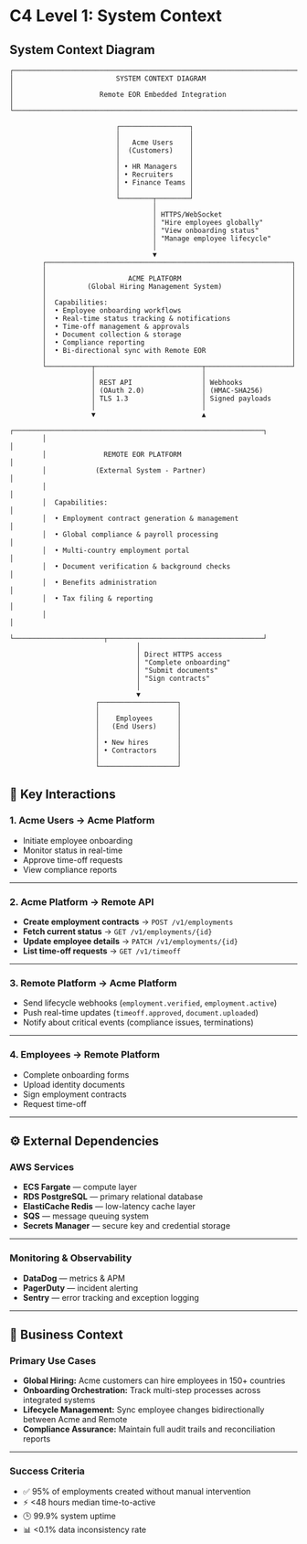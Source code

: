 # C4 Level 1: System Context

## System Context Diagram
```text
┌─────────────────────────────────────────────────────────────────────────────┐
│                         SYSTEM CONTEXT DIAGRAM                              │
│                     Remote EOR Embedded Integration                         │
└─────────────────────────────────────────────────────────────────────────────┘

                          ┌─────────────────┐
                          │                 │
                          │   Acme Users    │
                          │  (Customers)    │
                          │                 │
                          │ • HR Managers   │
                          │ • Recruiters    │
                          │ • Finance Teams │
                          │                 │
                          └────────┬────────┘
                                   │
                                   │ HTTPS/WebSocket
                                   │ "Hire employees globally"
                                   │ "View onboarding status"
                                   │ "Manage employee lifecycle"
                                   │
                                   ▼
        ┌────────────────────────────────────────────────────────────┐
        │                                                            │
        │                    ACME PLATFORM                           │
        │          (Global Hiring Management System)                 │
        │                                                            │
        │  Capabilities:                                             │
        │  • Employee onboarding workflows                           │
        │  • Real-time status tracking & notifications               │
        │  • Time-off management & approvals                         │
        │  • Document collection & storage                           │
        │  • Compliance reporting                                    │
        │  • Bi-directional sync with Remote EOR                     │
        │                                                            │
        └───────────┬──────────────────────────┬─────────────────────┘
                    │                          │
                    │ REST API                 │ Webhooks
                    │ (OAuth 2.0)              │ (HMAC-SHA256)
                    │ TLS 1.3                  │ Signed payloads
                    │                          │
                    ▼                          ▲
        ┌─────────────────────────────────────────────────────────────┐
        │                                                             │
        │              REMOTE EOR PLATFORM                            │
        │            (External System - Partner)                      │
        │                                                             │
        │  Capabilities:                                              │
        │  • Employment contract generation & management              │
        │  • Global compliance & payroll processing                   │
        │  • Multi-country employment portal                          │
        │  • Document verification & background checks                │
        │  • Benefits administration                                  │
        │  • Tax filing & reporting                                   │
        │                                                             │
        └──────────────────────┬──────────────────────────────────────┘
                               │
                               │ Direct HTTPS access
                               │ "Complete onboarding"
                               │ "Submit documents"
                               │ "Sign contracts"
                               │
                               ▼
                     ┌───────────────────┐
                     │                   │
                     │    Employees      │
                     │   (End Users)     │
                     │                   │
                     │ • New hires       │
                     │ • Contractors     │
                     │                   │
                     └───────────────────┘
```

## 🔑 Key Interactions

### 1. Acme Users → Acme Platform
- Initiate employee onboarding  
- Monitor status in real-time  
- Approve time-off requests  
- View compliance reports  

---

### 2. Acme Platform → Remote API
- **Create employment contracts** → `POST /v1/employments`  
- **Fetch current status** → `GET /v1/employments/{id}`  
- **Update employee details** → `PATCH /v1/employments/{id}`  
- **List time-off requests** → `GET /v1/timeoff`  

---

### 3. Remote Platform → Acme Platform
- Send lifecycle webhooks (`employment.verified`, `employment.active`)  
- Push real-time updates (`timeoff.approved`, `document.uploaded`)  
- Notify about critical events (compliance issues, terminations)  

---

### 4. Employees → Remote Platform
- Complete onboarding forms  
- Upload identity documents  
- Sign employment contracts  
- Request time-off  

---

## ⚙️ External Dependencies

### AWS Services
- **ECS Fargate** — compute layer  
- **RDS PostgreSQL** — primary relational database  
- **ElastiCache Redis** — low-latency cache layer  
- **SQS** — message queuing system  
- **Secrets Manager** — secure key and credential storage  

---

### Monitoring & Observability
- **DataDog** — metrics & APM  
- **PagerDuty** — incident alerting  
- **Sentry** — error tracking and exception logging  

---

## 💼 Business Context

### Primary Use Cases
- **Global Hiring:** Acme customers can hire employees in 150+ countries  
- **Onboarding Orchestration:** Track multi-step processes across integrated systems  
- **Lifecycle Management:** Sync employee changes bidirectionally between Acme and Remote  
- **Compliance Assurance:** Maintain full audit trails and reconciliation reports  

---

### Success Criteria
- ✅ 95% of employments created without manual intervention  
- ⚡ <48 hours median time-to-active  
- 🕒 99.9% system uptime  
- 📊 <0.1% data inconsistency rate  
